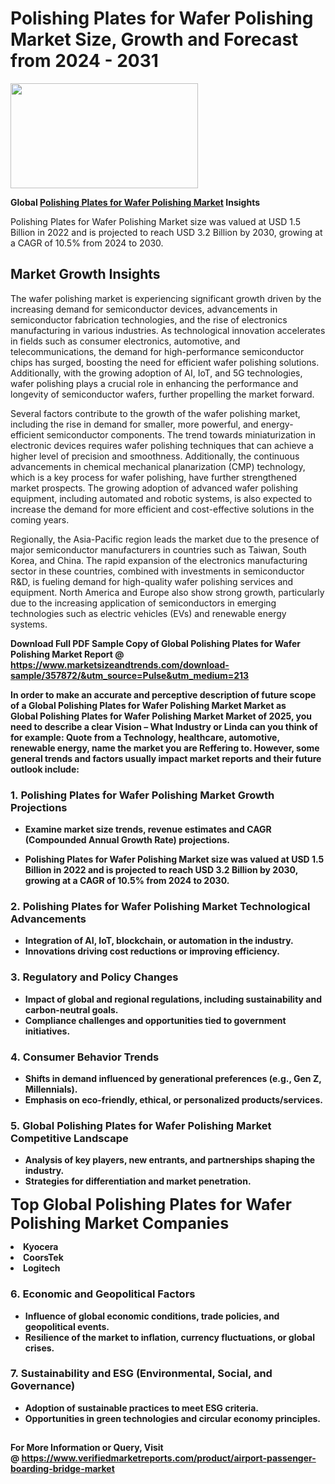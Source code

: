 <H1>Polishing Plates for Wafer Polishing Market Size, Growth and Forecast from 2024 - 2031</H1><img class="aligncenter size-medium wp-image-584254" src="https://thirdeyenews.in/wp-content/uploads/2024/09/Global-Market-Research-300x168.jpeg" alt="" width="300" height="168" /><p><strong>Global&nbsp;<a href="https://www.marketsizeandtrends.com/download-sample/357872/&amp;utm_source=Pulse&amp;utm_medium=213">Polishing Plates for Wafer Polishing Market</a> Insights</strong></p><p>Polishing Plates for Wafer Polishing Market size was valued at USD 1.5 Billion in 2022 and is projected to reach USD 3.2 Billion by 2030, growing at a CAGR of 10.5% from 2024 to 2030.</p><p><h2>Market Growth Insights</h2> <p>The wafer polishing market is experiencing significant growth driven by the increasing demand for semiconductor devices, advancements in semiconductor fabrication technologies, and the rise of electronics manufacturing in various industries. As technological innovation accelerates in fields such as consumer electronics, automotive, and telecommunications, the demand for high-performance semiconductor chips has surged, boosting the need for efficient wafer polishing solutions. Additionally, with the growing adoption of AI, IoT, and 5G technologies, wafer polishing plays a crucial role in enhancing the performance and longevity of semiconductor wafers, further propelling the market forward.</p> <p><strong></strong></p> <p>Several factors contribute to the growth of the wafer polishing market, including the rise in demand for smaller, more powerful, and energy-efficient semiconductor components. The trend towards miniaturization in electronic devices requires wafer polishing techniques that can achieve a higher level of precision and smoothness. Additionally, the continuous advancements in chemical mechanical planarization (CMP) technology, which is a key process for wafer polishing, have further strengthened market prospects. The growing adoption of advanced wafer polishing equipment, including automated and robotic systems, is also expected to increase the demand for more efficient and cost-effective solutions in the coming years.</p> <p>Regionally, the Asia-Pacific region leads the market due to the presence of major semiconductor manufacturers in countries such as Taiwan, South Korea, and China. The rapid expansion of the electronics manufacturing sector in these countries, combined with investments in semiconductor R&D, is fueling demand for high-quality wafer polishing services and equipment. North America and Europe also show strong growth, particularly due to the increasing application of semiconductors in emerging technologies such as electric vehicles (EVs) and renewable energy systems.</p> <p><strong></p><p><span class=""><strong>Download Full PDF Sample Copy of Global Polishing Plates for Wafer Polishing Market Report</strong> @ <a href="https://www.marketsizeandtrends.com/download-sample/357872/&amp;utm_source=Pulse&amp;utm_medium=213" target="_blank">https://www.marketsizeandtrends.com/download-sample/357872/&amp;utm_source=Pulse&amp;utm_medium=213</a></span></p><p>In order to make an accurate and perceptive description of future scope of a Global&nbsp;Polishing Plates for Wafer Polishing Market Market as Global&nbsp;Polishing Plates for Wafer Polishing Market Market of 2025, you need to describe a clear Vision &ndash; What Industry or Linda can you think of for example: Quote from a Technology, healthcare, automotive, renewable energy, name the market you are Reffering to. However, some general trends and factors usually impact market reports and their future outlook include:</p><h3>1.&nbsp;<strong>Polishing Plates for Wafer Polishing Market Growth Projections</strong></h3><ul><li>Examine market size trends, revenue estimates and CAGR (Compounded Annual Growth Rate) projections.</li><li><p>Polishing Plates for Wafer Polishing Market size was valued at USD 1.5 Billion in 2022 and is projected to reach USD 3.2 Billion by 2030, growing at a CAGR of 10.5% from 2024 to 2030.</p></li></ul><h3>2.&nbsp;<strong>Polishing Plates for Wafer Polishing Market Technological Advancements</strong></h3><ul><li>Integration of AI, IoT, blockchain, or automation in the industry.</li><li>Innovations driving cost reductions or improving efficiency.</li></ul><h3>3.&nbsp;<strong>Regulatory and Policy Changes</strong></h3><ul><li>Impact of global and regional regulations, including sustainability and carbon-neutral goals.</li><li>Compliance challenges and opportunities tied to government initiatives.</li></ul><h3>4.&nbsp;<strong>Consumer Behavior Trends</strong></h3><ul><li>Shifts in demand influenced by generational preferences (e.g., Gen Z, Millennials).</li><li>Emphasis on eco-friendly, ethical, or personalized products/services.</li></ul><h3>5.&nbsp;<strong>Global Polishing Plates for Wafer Polishing Market Competitive Landscape</strong></h3><ul><li>Analysis of key players, new entrants, and partnerships shaping the industry.</li><li>Strategies for differentiation and market penetration.</li></ul><p data-pm-slice="1 1 []"><span style="color: inherit; font-family: inherit; font-size: 25px;">Top Global Polishing Plates for Wafer Polishing Market Companies</span></p><div class="" data-test-id=""><p><li>Kyocera</li><li> CoorsTek</li><li> Logitech</li></p></div><h3>6.&nbsp;<strong>Economic and Geopolitical Factors</strong></h3><ul><li>Influence of global economic conditions, trade policies, and geopolitical events.</li><li>Resilience of the market to inflation, currency fluctuations, or global crises.</li></ul><h3>7.&nbsp;<strong>Sustainability and ESG (Environmental, Social, and Governance)</strong></h3><ul><li>Adoption of sustainable practices to meet ESG criteria.</li><li>Opportunities in green technologies and circular economy principles.</li></ul><h2><strong style="font-size: 14px;">For More Information or Query, Visit @&nbsp;</strong><a style="background-color: #ffffff; font-size: 14px;" href="https://www.marketsizeandtrends.com/report/polishing-plates-for-wafer-polishing-market/" target="_blank">https://www.verifiedmarketreports.com/product/airport-passenger-boarding-bridge-market</a></h2>
